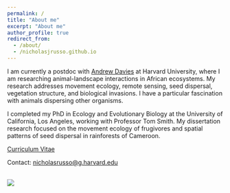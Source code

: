 ```yaml
---
permalink: /
title: "About me"
excerpt: "About me"
author_profile: true
redirect_from: 
  - /about/
  - /nicholasjrusso.github.io
---
```


I am currently a postdoc with <a href="https://davieslab.oeb.harvard.edu/" target="_blank">Andrew Davies</a> at Harvard University, where I am researching animal-landscape interactions in African ecosystems. My research addresses movement ecology, remote sensing, seed dispersal, vegetation structure, and biological invasions. I have a particular fascination with animals dispersing other organisms.

I completed my PhD in Ecology and Evolutionary Biology at the University of California, Los Angeles, working with Professor Tom Smith. My dissertation research focused on the movement ecology of frugivores and spatial patterns of seed dispersal in rainforests of Cameroon.

<a href="https://nicholasjrusso.github.io/files/Russo_CV_28Jun2025.pdf" target="_blank">Curriculum Vitae</a>

Contact: nicholasrusso@g.harvard.edu

<br/><img src='/images/Bouamir_Forest.png'>
